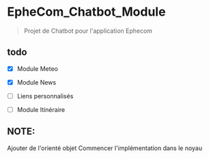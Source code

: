 # EpheCom_Chatbot_Module
> Projet de Chatbot pour l'application Ephecom 


## todo  
- [x] Module Meteo
- [x] Module News

- [ ] Liens personnalisés
- [ ] Module Itinéraire 



## NOTE:  
Ajouter de l'orienté objet 
Commencer l'implémentation dans le noyau 
